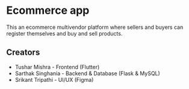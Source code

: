 # Ecommerce app
This an ecommerce multivendor platform where sellers and buyers can register themselves and buy and sell products.


## Creators
- Tushar Mishra     - Frontend           (Flutter)
- Sarthak Singhania - Backend & Database (Flask & MySQL)
- Srikant Tripathi  - UI/UX              (Figma)
